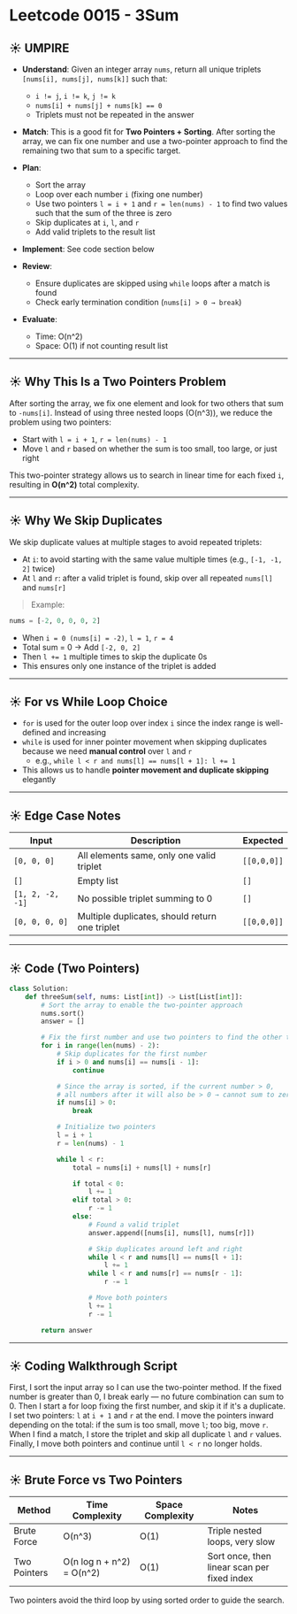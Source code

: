 # Leetcode 0015 - 3Sum

## ☀️ UMPIRE

- **Understand**:
  Given an integer array `nums`, return all unique triplets `[nums[i], nums[j], nums[k]]` such that:
  - `i != j`, `i != k`, `j != k`
  - `nums[i] + nums[j] + nums[k] == 0`
  - Triplets must not be repeated in the answer

- **Match**:
  This is a good fit for **Two Pointers + Sorting**.
  After sorting the array, we can fix one number and use a two-pointer approach to find the remaining two that sum to a specific target.

- **Plan**:
  - Sort the array
  - Loop over each number `i` (fixing one number)
  - Use two pointers `l = i + 1` and `r = len(nums) - 1` to find two values such that the sum of the three is zero
  - Skip duplicates at `i`, `l`, and `r`
  - Add valid triplets to the result list

- **Implement**: See code section below

- **Review**:
  - Ensure duplicates are skipped using `while` loops after a match is found
  - Check early termination condition (`nums[i] > 0 → break`)

- **Evaluate**:
  - Time: O(n^2)
  - Space: O(1) if not counting result list

---

## ☀️ Why This Is a Two Pointers Problem

After sorting the array, we fix one element and look for two others that sum to `-nums[i]`. Instead of using three nested loops (O(n^3)), we reduce the problem using two pointers:
- Start with `l = i + 1`, `r = len(nums) - 1`
- Move `l` and `r` based on whether the sum is too small, too large, or just right

This two-pointer strategy allows us to search in linear time for each fixed `i`, resulting in **O(n^2)** total complexity.

---

## ☀️ Why We Skip Duplicates

We skip duplicate values at multiple stages to avoid repeated triplets:
- At `i`: to avoid starting with the same value multiple times (e.g., `[-1, -1, 2]` twice)
- At `l` and `r`: after a valid triplet is found, skip over all repeated `nums[l]` and `nums[r]`

> Example:
```python
nums = [-2, 0, 0, 0, 2]
```
- When `i = 0 (nums[i] = -2)`, `l = 1`, `r = 4`
- Total sum = 0 → Add `[-2, 0, 2]`
- Then `l += 1` multiple times to skip the duplicate 0s
- This ensures only one instance of the triplet is added

---

## ☀️ For vs While Loop Choice

- `for` is used for the outer loop over index `i` since the index range is well-defined and increasing
- `while` is used for inner pointer movement when skipping duplicates because we need **manual control** over `l` and `r`
  - e.g., `while l < r and nums[l] == nums[l + 1]: l += 1`
- This allows us to handle **pointer movement and duplicate skipping** elegantly

---

## ☀️ Edge Case Notes

| Input              | Description                                  | Expected      |
|-------------------|----------------------------------------------|---------------|
| `[0, 0, 0]`        | All elements same, only one valid triplet     | `[[0,0,0]]`   |
| `[]`               | Empty list                                   | `[]`          |
| `[1, 2, -2, -1]`   | No possible triplet summing to 0              | `[]`          |
| `[0, 0, 0, 0]`     | Multiple duplicates, should return one triplet| `[[0,0,0]]`   |

---

## ☀️ Code (Two Pointers)

```python
class Solution:
    def threeSum(self, nums: List[int]) -> List[List[int]]:
        # Sort the array to enable the two-pointer approach
        nums.sort()
        answer = []

        # Fix the first number and use two pointers to find the other two
        for i in range(len(nums) - 2):
            # Skip duplicates for the first number
            if i > 0 and nums[i] == nums[i - 1]:
                continue

            # Since the array is sorted, if the current number > 0,
            # all numbers after it will also be > 0 → cannot sum to zero
            if nums[i] > 0:
                break

            # Initialize two pointers
            l = i + 1
            r = len(nums) - 1

            while l < r:
                total = nums[i] + nums[l] + nums[r]

                if total < 0:
                    l += 1
                elif total > 0:
                    r -= 1
                else:
                    # Found a valid triplet
                    answer.append([nums[i], nums[l], nums[r]])

                    # Skip duplicates around left and right
                    while l < r and nums[l] == nums[l + 1]:
                        l += 1
                    while l < r and nums[r] == nums[r - 1]:
                        r -= 1

                    # Move both pointers
                    l += 1
                    r -= 1

        return answer
```

---

## ☀️ Coding Walkthrough Script 

First, I sort the input array so I can use the two-pointer method.
If the fixed number is greater than 0, I break early — no future combination can sum to 0.
Then I start a for loop fixing the first number, and skip it if it's a duplicate.
I set two pointers: `l` at `i + 1` and `r` at the end.
I move the pointers inward depending on the total: if the sum is too small, move `l`; too big, move `r`.
When I find a match, I store the triplet and skip all duplicate `l` and `r` values.
Finally, I move both pointers and continue until `l < r` no longer holds.

---

## ☀️ Brute Force vs Two Pointers

| Method       | Time Complexity           | Space Complexity | Notes                                       |
| ------------ | ------------------------- | ---------------- | ------------------------------------------- |
| Brute Force  | O(n^3)                    | O(1)             | Triple nested loops, very slow              |
| Two Pointers | O(n log n + n^2) = O(n^2) | O(1)             | Sort once, then linear scan per fixed index |

Two pointers avoid the third loop by using sorted order to guide the search.
